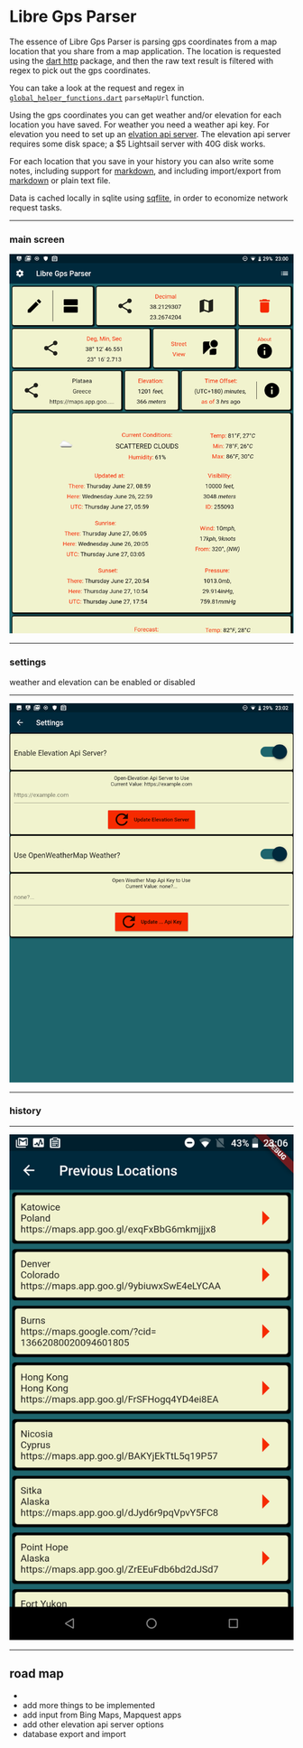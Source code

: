 # Libre Gps Parser
The essence of Libre Gps Parser is parsing gps coordinates from a map location that you share from
a map application. The location is requested using the [dart http](https://pub.dev/packages/http)
package, and then the raw text result is filtered with regex to pick out the gps coordinates.

You can take a look at the request and regex in
[`global_helper_functions.dart`](https://github.com/TrentSPalmer/libre_gps_parser/blob/master/lib/global_helper_functions.dart)
`parseMapUrl` function.

Using the gps coordinates you can get weather and/or elevation for each location you have saved.
For weather you need a weather api key. For elevation you need to set up an
[elvation api server](https://github.com/Jorl17/open-elevation). The elevation api server
requires some disk space; a $5 Lightsail server with 40G disk works.

For each location that you save in your history you can also write some notes,
including support for [markdown](https://pub.dev/packages/flutter_markdown),
and including import/export from [markdown](https://pub.dev/packages/flutter_markdown) or
plain text file.

Data is cached locally in sqlite using [sqflite](https://pub.dev/packages/sqflite),
in order to economize network request tasks.

_____
### main screen
![main screen](https://raw.githubusercontent.com/TrentSPalmer/libre_gps_parser/master/screenshots/Screenshot_20190626-230011_Libre_Gps_Parser.png)
_____
### settings 
weather and elevation can be enabled or disabled
_____
![main screen](https://raw.githubusercontent.com/TrentSPalmer/libre_gps_parser/master/screenshots/Screenshot_20190626-230227_Libre_Gps_Parser.png)
_____
### history
_____
![main screen](https://raw.githubusercontent.com/TrentSPalmer/libre_gps_parser/master/screenshots/Screenshot_20190626-230633_Libre_Gps_Parser.png)
_____

## road map
*
* add more things to be implemented
* add input from Bing Maps, Mapquest apps
* add other elevation api server options
* database export and import

